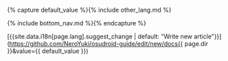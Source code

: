 {% capture default_value %}{% include other_lang.md %}
    
<!-- Add your content here -->

{% include bottom_nav.md %}{% endcapture %}

[{{site.data.i18n[page.lang].suggest_change | default: "Write new article"}}](https://github.com/NeroYuki/osudroid-guide/edit/new/docs{{ page.dir }}&value={{ default_value }})
